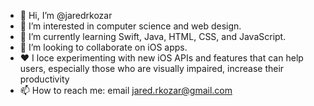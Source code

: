 - 👋 Hi, I’m @jaredrkozar
- 👀 I’m interested in computer science and web design.
- 🌱 I’m currently learning Swift, Java, HTML, CSS, and JavaScript.
- 💞️ I’m looking to collaborate on iOS apps.
- ❤️ I loce experimenting with new iOS APIs and features that can help users, especially those who are visually impaired, increase their productivity  
- 📫 How to reach me: email jared.rkozar@gmail.com

<!---
jaredrkozar/jaredrkozar is a ✨ special ✨ repository because its `README.md` (this file) appears on your GitHub profile.
You can click the Preview link to take a look at your changes.
--->
